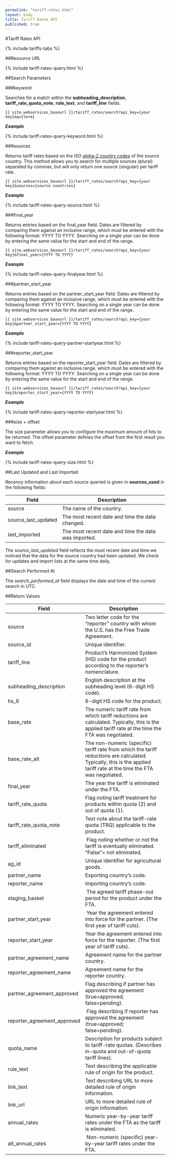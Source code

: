 ```yaml
---
permalink: "tariff-rates.html"
layout: body
title: Tariff Rates API
published: true
---
```


#Tariff Rates API

{% include tariffs-tabs %}

##Resource URL

{% include tariff-rates-query.html %}

##Search Parameters

###keyword

Searches for a match within the **subheading_description**, **tariff_rate_quota_note**, **rule_text**, and **tariff_line** fields.

    {{ site.webservices_baseurl }}/tariff_rates/search?api_key={your key}&q={term}

**_Example_**

{% include tariff-rates-query-keyword.html %}

###sources

Returns tariff rates based on the ISO [alpha-2 country codes](http://www.iso.org/iso/home/standards/country_codes/country_names_and_code_elements.htm) of the source country.  This method allows you to search for multiple sources (plural) separated by commas, but will only return one source (singular) per tariff rate.

	{{ site.webservices_baseurl }}/tariff_rates/search?api_key={your key}&sources={source countries}

**_Example_**

{% include tariff-rates-query-source.html %}

###final_year

Returns entries based on the final_year field.  Dates are filtered by comparing them against an inclusive range, which must be entered with the following format:  YYYY TO YYYY.  Searching on a single year can be done by entering the same value for the start and end of the range.


    {{ site.webservices_baseurl }}/tariff_rates/search?api_key={your key}&final_year={YYYY TO YYYY}

**_Example_**

{% include tariff-rates-query-finalyear.html %}

###partner_start_year

Returns entries based on the partner_start_year field.  Dates are filtered by comparing them against an inclusive range, which must be entered with the following format:  YYYY TO YYYY.  Searching on a single year can be done by entering the same value for the start and end of the range.

    {{ site.webservices_baseurl }}/tariff_rates/search?api_key={your key}&partner_start_year={YYYY TO YYYY}

**_Example_**

{% include tariff-rates-query-partner-startyear.html %}

###reporter_start_year

Returns entries based on the reporter_start_year field.  Dates are filtered by comparing them against an inclusive range, which must be entered with the following format:  YYYY TO YYYY.  Searching on a single year can be done by entering the same value for the start and end of the range.

	{{ site.webservices_baseurl }}/tariff_rates/search?api_key={your key}&reporter_start_year={YYYY TO YYYY}

**_Example_**

{% include tariff-rates-query-reporter-startyear.html %}

###size + offset

The size parameter allows you to configure the maximum amount of hits to be returned. The offset parameter defines the offset from the first result you want to fetch.

**_Example_**

{% include tariff-rates-query-size.html %}

##Last Updated and Last Imported

Recency information about each source queried is given in **sources_used** in the following fields:

| Field	| Description |
| ------| -------------|
| source | The name of the country. |
| source_last_updated | The most recent date and time the data changed. |
| last_imported | The most recent date and time the data was imported. |

The *source_last_updated* field reflects the most recent date and time we noticed that the data for the source country had been updated. We check for updates and import lists at the same time daily.

##Search Performed At

The *search_performed_at* field displays the date and time of the current search in UTC.

##Return Values

| Field                        | Description                             |
| ------------------           | --------------------------------------- |
| source                       |    Two letter code for the “reporter” country with whom the U.S. has the Free Trade Agreement.   |
| source_id                    | Unique identifier.            |
| tariff_line         	       | Product’s Harmonized System (HS) code for the product according to the reporter’s nomenclature. |
| subheading_description       |  English description at the subheading level (6-digit HS code).  |
| hs_6                         | 6-digit HS code for the product. |
| base_rate                    | The numeric tariff rate from which tariff reductions are calculated.  Typically, this is the applied tariff rate at the time the FTA was negotiated. |
| base_rate_alt                |    The non-numeric (specific) tariff rate from which the tariff reductions are calculated.  Typically, this is the applied tariff rate at the time the FTA was negotiated.     |
| final_year                   |   The year the tariff is eliminated under the FTA.    |
| tariff_rate_quota            |   Flag noting tariff treatment for products within quota (2) and out of quota (1).    |
| tariff_rate_quota_note       |   Text note about the tariff-rate quota (TRQ) applicable to the product.    |
| tariff_eliminated            |    Flag noting whether or not the tariff is eventually eliminated.  “False”= not eliminated.    |
| ag_id                        |   Unique identifier for agricultural goods.    |
| partner_name                 |    Exporting country’s code.   |
| reporter_name                |    Importing country’s code.   |
| staging_basket               |     The agreed tariff phase-out period for the product under the FTA.   |
| partner_start_year           |    Year the agreement entered into force for the partner.  (The first year of tariff cuts).    |
| reporter_start_year          |   Year the agreement entered into force for the reporter.  (The first year of tariff cuts).    |
| partner_agreement_name       |   Agreement name for the partner country.    |
| reporter_agreement_name      |   Agreement name for the reporter country.    |
| partner_agreement_approved   |   Flag describing if partner has approved the agreement (true=approved; false=pending).    |
| reporter_agreement_approved  |    Flag describing if reporter has approved the agreement (true=approved; false=pending).    |
| quota_name                   |   Description for products subject to tariff-rate quotas.  (Describes in-quota and out-of-quota tariff lines).    |
| rule_text                    |   Text describing the applicable rule of origin for the product.    |
| link_text                    |   Text describing URL to more detailed rule of origin information.    |
| link_url                     |    URL to more detailed rule of origin information.   |
| annual_rates                 |  Numeric year-by-year tariff rates under the FTA as the tariff is eliminated.    |
| alt_annual_rates             |    Non-numeric (specific) year-by-year tariff rates under the FTA.    |
